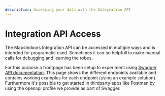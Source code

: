 ```yaml
---
description: Accessing your data with the Integration API​
---
```


# Integration API Access

The MapsIndoors Integration API can be accessed in multiple ways and is intended for programatic used. Sometimes it can be helpfull to make manual calls for debugging and learning the robes.

For this purpose a frontpage has been setup to experiment using [Swagger API documentation](https://swagger.io/solutions/api-documentation). This page shows the different endpoints available and contains working examples for each endpoint (using an example solution). Furthermore it's possible to get started in thirdparty apps like Postman by using the openapi profile we provide as part of Swagger.
